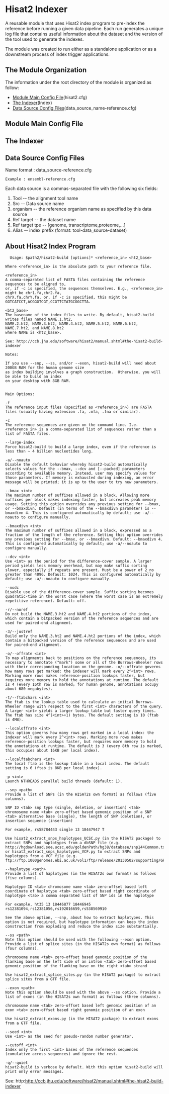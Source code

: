 # Hisat2 Indexer

A reusable module that uses Hisat2 index program to pre-index the reference before running a given data pipeline.
Each run generates a unique log file that contains useful information about the dataset and the version of the tool
used to generate the indexes.

The module was created to run either as a standalone application or as a downstream process of index trigger applications. 

## The Module Organization

The information under the root directory of the module is organized as follow:

- [Module Main Config File](#module-main-config-file)(hisat2.cfg)
- [The Indexer](#the-indexer)(Index)
- [Data Source Config Files](#data-source-config-files)(data_source_name-reference.cfg)


## Module Main Config File
## The Indexer
## Data Source Config Files
Name format : data_source-reference.cfg
```
Example : ensembl-reference.cfg
```
Each data source is a commas-separated file with the following six fields:
  1) Tool      -- the alignment tool name
  2) Src       -- Data source name
  3) organism  -- the reference organism name as specified by this data source
  4) Ref target -- the dataset name
  5) Ref target tpe -- [genome, transcriptome,proteome,...]
  6) Alias -- index prefix (format: tool-data_source-dataset)
 
## About Hisat2 Index Program
```
  Usage: $path2/hisat2-build [options]* <reference_in> <ht2_base>

Where <reference_in> is the absolute path to your reference file.

<reference_in>
A comma-separated list of FASTA files containing the reference sequences to be aligned to,
or, if -c is specified, the sequences themselves. E.g., <reference_in> might be chr1.fa,chr2.fa,
chrX.fa,chrY.fa, or, if -c is specified, this might be GGTCATCCT,ACGGGTCGT,CCGTTCTATGCGGCTTA.

<bt2_base>
The basename of the index files to write. By default, hisat2-build writes files named NAME.1.ht2, 
NAME.2.ht2, NAME.3.ht2, NAME.4.ht2, NAME.5.ht2, NAME.6.ht2, NAME.7.ht2, and NAME.8.ht2 
where NAME is <ht2_base>.

See: http://ccb.jhu.edu/software/hisat2/manual.shtml#the-hisat2-build-indexer

Notes:

If you use --snp, --ss, and/or --exon, hisat2-build will need about 200GB RAM for the human genome size 
as index building involves a graph construction.  Otherwise, you will be able to build an index 
on your desktop with 8GB RAM.


Main Options:

-f
The reference input files (specified as <reference_in>) are FASTA files (usually having extension .fa, .mfa, .fna or similar).

-c
The reference sequences are given on the command line. I.e. <reference_in> is a comma-separated list of sequences rather than a list of FASTA files.

--large-index
Force hisat2-build to build a large index, even if the reference is less than ~ 4 billion nucleotides long.

-a/--noauto
Disable the default behavior whereby hisat2-build automatically selects values for the --bmax, --dcv and [--packed] parameters according to available memory. Instead, user may specify values for those parameters. If memory is exhausted during indexing, an error message will be printed; it is up to the user to try new parameters.

--bmax <int>
The maximum number of suffixes allowed in a block. Allowing more suffixes per block makes indexing faster, but increases peak memory usage. Setting this option overrides any previous setting for --bmax, or --bmaxdivn. Default (in terms of the --bmaxdivn parameter) is --bmaxdivn 4. This is configured automatically by default; use -a/--noauto to configure manually.

--bmaxdivn <int>
The maximum number of suffixes allowed in a block, expressed as a fraction of the length of the reference. Setting this option overrides any previous setting for --bmax, or --bmaxdivn. Default: --bmaxdivn 4. This is configured automatically by default; use -a/--noauto to configure manually.

--dcv <int>
Use <int> as the period for the difference-cover sample. A larger period yields less memory overhead, but may make suffix sorting slower, especially if repeats are present. Must be a power of 2 no greater than 4096. Default: 1024. This is configured automatically by default; use -a/--noauto to configure manually.

--nodc
Disable use of the difference-cover sample. Suffix sorting becomes quadratic-time in the worst case (where the worst case is an extremely repetitive reference). Default: off.

-r/--noref
Do not build the NAME.3.ht2 and NAME.4.ht2 portions of the index, which contain a bitpacked version of the reference sequences and are used for paired-end alignment.

-3/--justref
Build only the NAME.3.ht2 and NAME.4.ht2 portions of the index, which contain a bitpacked version of the reference sequences and are used for paired-end alignment.

-o/--offrate <int>
To map alignments back to positions on the reference sequences, its necessary to annotate ("mark") some or all of the Burrows-Wheeler rows with their corresponding location on the genome. -o/--offrate governs how many rows get marked: the indexer will mark every 2^<int> rows. Marking more rows makes reference-position lookups faster, but requires more memory to hold the annotations at runtime. The default is 4 (every 16th row is marked; for human genome, annotations occupy about 680 megabytes).

-t/--ftabchars <int>
The ftab is the lookup table used to calculate an initial Burrows-Wheeler range with respect to the first <int> characters of the query. A larger <int> yields a larger lookup table but faster query times. The ftab has size 4^(<int>+1) bytes. The default setting is 10 (ftab is 4MB).

--localoffrate <int>
This option governs how many rows get marked in a local index: the indexer will mark every 2^<int> rows. Marking more rows makes reference-position lookups faster, but requires more memory to hold the annotations at runtime. The default is 3 (every 8th row is marked, this occupies about 16KB per local index).

--localftabchars <int>
The local ftab is the lookup table in a local index. The default setting is 6 (ftab is 8KB per local index).

-p <int>
Launch NTHREADS parallel build threads (default: 1).

--snp <path>
Provide a list of SNPs (in the HISAT2s own format) as follows (five columns).

SNP ID <tab> snp type (single, deletion, or insertion) <tab> chromosome name <tab> zero-offset based genomic position of a SNP <tab> alternative base (single), the length of SNP (deletion), or insertion sequence (insertion)

For example, rs58784443 single 13 18447947 T

Use hisat2_extract_snps_haplotypes_UCSC.py (in the HISAT2 package) to extract SNPs and haplotypes from a dbSNP file (e.g. http://hgdownload.soe.ucsc.edu/goldenPath/hg38/database/snp144Common.txt.gz). or hisat2_extract_snps_haplotypes_VCF.py to extract SNPs and haplotypes from a VCF file (e.g. ftp://ftp.1000genomes.ebi.ac.uk/vol1/ftp/release/20130502/supporting/GRCh38_positions/ALL.chr22.phase3_shapeit2_mvncall_integrated_v3plus_nounphased.rsID.genotypes.GRCh38_dbSNP_no_SVs.vcf.gz).

--haplotype <path>
Provide a list of haplotypes (in the HISAT2s own format) as follows (five columns).

Haplotype ID <tab> chromosome name <tab> zero-offset based left coordinate of haplotype <tab> zero-offset based right coordinate of haplotype <tab> a comma separated list of SNP ids in the haplotype

For example, ht35 13 18446877 18446945 rs12381094,rs12381056,rs192016659,rs538569910

See the above option, --snp, about how to extract haplotypes. This option is not required, but haplotype information can keep the index construction from exploding and reduce the index size substantially.

--ss <path>
Note this option should be used with the following --exon option. Provide a list of splice sites (in the HISAT2s own format) as follows (four columns).

chromosome name <tab> zero-offset based genomic position of the flanking base on the left side of an intron <tab> zero-offset based genomic position of the flanking base on the right <tab> strand

Use hisat2_extract_splice_sites.py (in the HISAT2 package) to extract splice sites from a GTF file.

--exon <path>
Note this option should be used with the above --ss option. Provide a list of exons (in the HISAT2s own format) as follows (three columns).

chromosome name <tab> zero-offset based left genomic position of an exon <tab> zero-offset based right genomic position of an exon

Use hisat2_extract_exons.py (in the HISAT2 package) to extract exons from a GTF file.

--seed <int>
Use <int> as the seed for pseudo-random number generator.

--cutoff <int>
Index only the first <int> bases of the reference sequences (cumulative across sequences) and ignore the rest.

-q/--quiet
hisat2-build is verbose by default. With this option hisat2-build will print only error messages.

```
See: http:http://ccb.jhu.edu/software/hisat2/manual.shtml#the-hisat2-build-indexer

